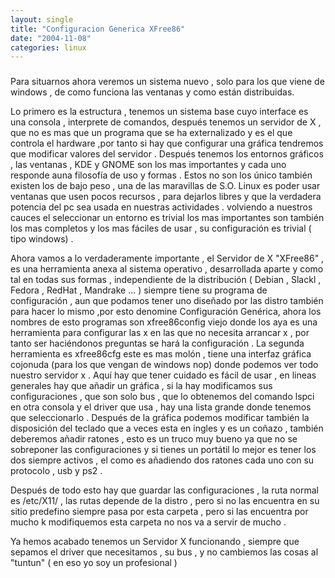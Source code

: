 ```yaml
---
layout: single
title: "Configuracion Generica XFree86"
date: "2004-11-08"
categories: linux
---
```


### [](https://sicotico.blogspot.com/2004/11/configuracion-generica-xfree86.html)

Para situarnos ahora veremos un sistema nuevo , solo para los que viene de windows , de como funciona las ventanas y como están distribuidas.

Lo primero es la estructura , tenemos un sistema base cuyo interface es una consola , interprete de comandos, después tenemos un servidor de X , que no es mas que un programa que se ha externalizado y es el que controla el hardware ,por tanto si hay que configurar una gráfica tendremos que modificar valores del servidor . Después tenemos los entornos gráficos , las ventanas , KDE y GNOME son los mas importantes y cada uno responde auna filosofía de uso y formas . Estos no son los único también existen los de bajo peso , una de las maravillas de S.O. Linux es poder usar ventanas que usen pocos recursos , para dejarlos libres y que la verdadera potencia del pc sea usada en nuestras actividades . volviendo a nuestros cauces el seleccionar un entorno es trivial los mas importantes son también los mas completos y los mas fáciles de usar , su configuración es trivial ( tipo windows) .

Ahora vamos a lo verdaderamente importante , el Servidor de X "XFree86" , es una herramienta anexa al sistema operativo , desarrollada aparte y como tal en todas sus formas , independiente de la distribución ( Debian , Slackl , Fedora , RedHat , Mandrake ... ) siempre tiene su programa de configuración , aun que podamos tener uno diseñado por las distro también para hacer lo mismo ,por esto denomine Configuración Genérica, ahora los nombres de esto programas son xfree86config viejo donde los aya es una herramienta para configurar las x en las que no necesita arrancar x , por tanto ser haciéndonos preguntas se hará la configuración . La segunda herramienta es xfree86cfg este es mas molón , tiene una interfaz gráfica cojonuda (para los que vengan de windows nop) donde podemos ver todo nuestro servidor x . Aquí hay que tener cuidado es fácil de usar , en lineas generales hay que añadir un gráfica , si la hay modificamos sus configuraciones , que son solo bus , que lo obtenemos del comando lspci en otra consola y el driver que usa , hay una lista grande donde tenemos que seleccionarlo . Después de la gráfica podemos modificar también la disposición del teclado que a veces esta en ingles y es un coñazo , también deberemos añadir ratones , esto es un truco muy bueno ya que no se sobreponer las configuraciones y si tienes un portátil lo mejor es tener los dos siempre activos , el como es añadiendo dos ratones cada uno con su protocolo , usb y ps2 .

Después de todo esto hay que guardar las configuraciones , la ruta normal es /etc/X11/ , las rutas depende de la distro , pero si no las encuentra en su sitio predefino siempre pasa por esta carpeta , pero si las encuentra por mucho k modifiquemos esta carpeta no nos va a servir de mucho .

Ya hemos acabado tenemos un Servidor X funcionando , siempre que sepamos el driver que necesitamos , su bus , y no cambiemos las cosas al "tuntun" ( en eso yo soy un profesional )
